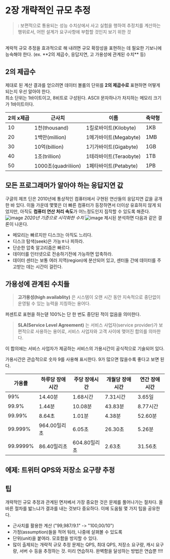 # 2장 개략적인 규모 추정
>: 보편적으로 통용되는 성능 수치상에서 사고 실험을 행하여 추정치를 계산하는 행위로서, 어떤 설계가 요구사항에 부합할 것인지 보기 위한 것 

<br>
계락적 규모 추정을 효과적으로 해 내려면 규모 확장성을 표현하는 데 필요한 기보니에 능숙해야 한다. 
(ex. **2의 제곱수, 응답지연, 고 가용성에 관계된 수치** 등)

## 2의 제곱수
제대로 된 계산 결과를 얻으려면 데이터 볼륨의 단위를 **2의 제곱수로** 표현하면 어떻게 되는지 우선 알아야 한다.
<br>
최소 단위는 1바이트이고, 8비트로 구성된다. ASCII 문자하나가 차지하는 메모리 크기가 1바이트이다.

|2의 x제곱|근사치|이름|축약형|
|------|---|---|---|
|10|1천(thousand)|1킬로바이트(Kilobyte)|1KB|
|20|1백만(million)|1메가바이트(Megabyte)|1MB|
|30|10억(billion)|1기가바이트(Gigabyte)|1GB|
|40|1조(trillion)|1테라바이트(Teraobyte)|1TB|
|50|1000조(quadriliion)|1페타바이트(Petabyte)|1PB|

## 모든 프로그래머가 알아야 하는 응답지연 값 
구글의 제프 딘은 2010년에 통상적인 컴퓨터에서 구현된 연산들의 응답지연 값을 공개한 바 있다. 이들 가운데 몇몇은 더 빠른 컴퓨터가 등장하면서 더이상 유효하지 않게 되었지만, 아직도 **컴퓨터 연산 처리 속도**가 어느정도인지 짐작할 수 있도록 해준다.
![image](https://velog.velcdn.com/images/mmy789/post/f0fc2b99-b6de-478e-9f82-28fca4c2400c/image.png)
*2020년 기준으로 시각화한 수치*
![image](https://github.com/Dev-Books-Master-Study/system-design-interview/assets/87285536/580fa0e4-7acf-4eff-9f22-51c0c14c30d5)
제시된 분석하면 다음과 같은 결론이 나온다.
* 메모리는 빠르지만 디스크는 아직도 느리다.
* 디스크 탐색(seek)은 가능ㅎ나 피하라.
* 단순한 압축 알고리즘은 빠르다.
* 데이터를 인터넷으로 전송하기전에 가능하면 압축하라.
* 데이터 센터는 보통 여러 지역(region)에 분산되어 있고, 센터들 간에 데이터를 주고받는 데는 시간이 걸린다.

## 가용성에 관계된 수치들 
>  **고가용성(high availablity)** 은 시스템이 오랜 시간 동안 지속적으로 중단없이 운영될 수 있는 능력을 지칭하는 용어다.

퍼센트로 표현을 하는덷 100%는 단 한 번도 중단된 적이 없음을 의미한다.

> **SLA(Service Level Agreement)** 는 서비스 사업자(service provider)가 보편적으로 사용하는 용어로, 서비스 사업자와 고객 사이에 맺어진 합의를 의마한다.

이 합의에는 서비스 사업자가 제공하는 서비스의 가용시간이 공식적으로 기술되어 있다.

가용시간은 관습적으로 숫자 9를 사용해 표시한다. 9가 많으면 많을수록 좋다고 보면 된다.

|가용률|하루당 장애시간|주당 장애시간| 개월당 장애시간| 연간 장애시간|
|---|---|---|---|---|
|99%|14.40분|1.68시간|7.31시간|3.65일|
|99.9%|1.44분|10.08분|43.83분|8.77시간|
|99.99%|8.64초|1.01분|4.38분|52.60분|
|99.999%|964.00밀리초|6.05초|26.30초|5.26분|
|99.9999%|86.40밀리초|604.80밀리초|2.63초|31.56초|


## 에제: 트위터 QPS와 저장소 요구량 추정

## 팁
개략적인 규모 추정과 관계된 면저베서 가장 중요한 것은 문제를 풀어나가는 절차다. 올바른 절차를 밟느냐가 결과를 내는 것보다 중요하다. 이에 도움될 몇 가지 팁을 공유한다.
* 근사치를 활용한 계산 ("99,987/9.1" -> "100,00/10")
* 가정(assumption)들을 적어 둬라, 나중에 살펴볼 수 있도록
* 단위(unit)을 붙여라. 모호함을 방지할 수 있다.
* 많이 출제되는 개략적 규모 추정 문제는 QPS, 최대 QPS, 저장소 요구량, 캐시 요구량, 서버 수 등을 추정하는 것. 미리 연습하자. 완벽함을 달성하는 방법은 연습뿐 !!!!